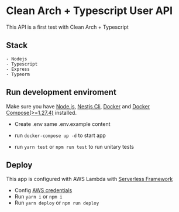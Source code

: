 # Clean Arch + Typescript User API

This API is a first test with Clean Arch + Typescript

## Stack
    - Nodejs
    - Typescript
    - Express
    - Typeorm

## Run development enviroment

Make sure you have [Node.js](https://nodejs.org/en/), [Nestjs Cli](https://docs.nestjs.com/), [Docker](https://docs.docker.com/desktop/) and [Docker Compose(>=1.27.4)](https://docs.docker.com/compose/install/) installed. 

- Create .env same .env.example content

- run `docker-compose up -d` to start app
  
- run `yarn test` or `npm run test` to run unitary tests

## Deploy

This app is configured with AWS Lambda with [Serverless Framework](https://www.serverless.com/)

- Config [AWS credentials](https://docs.aws.amazon.com/cli/latest/userguide/cli-configure-files.html)
- Run `yarn i` or `npm i`
- Run `yarn deploy` or `npm run deploy`